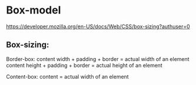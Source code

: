 # Box-model
https://developer.mozilla.org/en-US/docs/Web/CSS/box-sizing?authuser=0 
    
## Box-sizing:
  Border-box: 
    content width + padding + border = actual width of an element
    content height + padding + border = actual height of an element

  Content-box: 
    content = actual width of an element